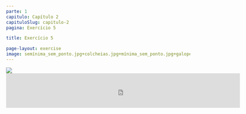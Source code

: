 ```yaml
---
parte: 1
capitulo: Capítulo 2
capituloSlug: capitulo-2
pagina: Exercício 5

title: Exercício 5

page-layout: exercise
image: semínima_sem_ponto.jpg+colcheias.jpg+mínima_sem_ponto.jpg+galope_e_colcheia.png+1pulsacao.jpg+2pulsaçoes.jpg
---
```


<img src="{{site.baseurl}}/assets/graphics/content/2_3_5_1.jpg"/>
<!-- <img src="{{site.baseurl}}/assets/graphics/content/2_3_5_2.png"/> -->

<iframe src="https://player.vimeo.com/video/226769064" width="640" height="95" frameborder="0" webkitallowfullscreen mozallowfullscreen allowfullscreen></iframe>




